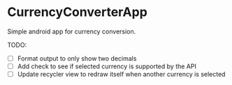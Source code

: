 # CurrencyConverterApp
Simple android app for currency conversion.


TODO:
- [ ] Format output to only show two decimals
- [ ] Add check to see if selected currency is supported by the API
- [ ] Update recycler view to redraw itself when another currency is selected
